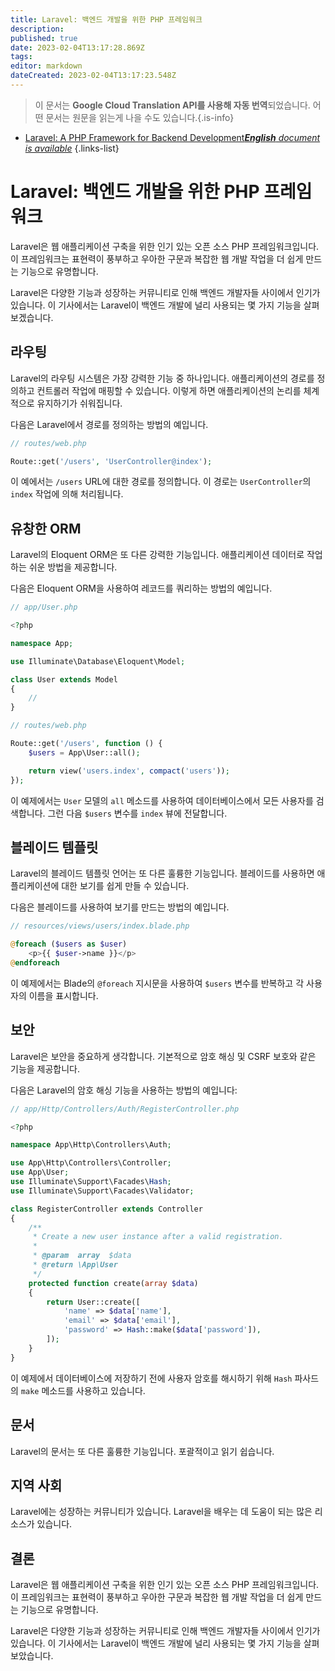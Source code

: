 ```yaml
---
title: Laravel: 백엔드 개발을 위한 PHP 프레임워크
description: 
published: true
date: 2023-02-04T13:17:28.869Z
tags: 
editor: markdown
dateCreated: 2023-02-04T13:17:23.548Z
---
```


> 이 문서는 **Google Cloud Translation API를 사용해 자동 번역**되었습니다.
어떤 문서는 원문을 읽는게 나을 수도 있습니다.{.is-info}



- [Laravel: A PHP Framework for Backend Development***English** document is available*](/en/Knowledge-base/Backend/laravel-a-php-framework-for-backend-development)
{.links-list}


# Laravel: 백엔드 개발을 위한 PHP 프레임워크

Laravel은 웹 애플리케이션 구축을 위한 인기 있는 오픈 소스 PHP 프레임워크입니다. 이 프레임워크는 표현력이 풍부하고 우아한 구문과 복잡한 웹 개발 작업을 더 쉽게 만드는 기능으로 유명합니다.

Laravel은 다양한 기능과 성장하는 커뮤니티로 인해 백엔드 개발자들 사이에서 인기가 있습니다. 이 기사에서는 Laravel이 백엔드 개발에 널리 사용되는 몇 가지 기능을 살펴보겠습니다.

## 라우팅

Laravel의 라우팅 시스템은 가장 강력한 기능 중 하나입니다. 애플리케이션의 경로를 정의하고 컨트롤러 작업에 매핑할 수 있습니다. 이렇게 하면 애플리케이션의 논리를 체계적으로 유지하기가 쉬워집니다.

다음은 Laravel에서 경로를 정의하는 방법의 예입니다.

```php
// routes/web.php

Route::get('/users', 'UserController@index');
```

이 예에서는 `/users` URL에 대한 경로를 정의합니다. 이 경로는 `UserController`의 `index` 작업에 의해 처리됩니다.

## 유창한 ORM

Laravel의 Eloquent ORM은 또 다른 강력한 기능입니다. 애플리케이션 데이터로 작업하는 쉬운 방법을 제공합니다.

다음은 Eloquent ORM을 사용하여 레코드를 쿼리하는 방법의 예입니다.

```php
// app/User.php

<?php

namespace App;

use Illuminate\Database\Eloquent\Model;

class User extends Model
{
    //
}
```

```php
// routes/web.php

Route::get('/users', function () {
    $users = App\User::all();

    return view('users.index', compact('users'));
});
```

이 예제에서는 `User` 모델의 `all` 메소드를 사용하여 데이터베이스에서 모든 사용자를 검색합니다. 그런 다음 `$users` 변수를 `index` 뷰에 전달합니다.

## 블레이드 템플릿

Laravel의 블레이드 템플릿 언어는 또 다른 훌륭한 기능입니다. 블레이드를 사용하면 애플리케이션에 대한 보기를 쉽게 만들 수 있습니다.

다음은 블레이드를 사용하여 보기를 만드는 방법의 예입니다.

```php
// resources/views/users/index.blade.php

@foreach ($users as $user)
    <p>{{ $user->name }}</p>
@endforeach
```

이 예제에서는 Blade의 `@foreach` 지시문을 사용하여 `$users` 변수를 반복하고 각 사용자의 이름을 표시합니다.

## 보안

Laravel은 보안을 중요하게 생각합니다. 기본적으로 암호 해싱 및 CSRF 보호와 같은 기능을 제공합니다.

다음은 Laravel의 암호 해싱 기능을 사용하는 방법의 예입니다:

```php
// app/Http/Controllers/Auth/RegisterController.php

<?php

namespace App\Http\Controllers\Auth;

use App\Http\Controllers\Controller;
use App\User;
use Illuminate\Support\Facades\Hash;
use Illuminate\Support\Facades\Validator;

class RegisterController extends Controller
{
    /**
     * Create a new user instance after a valid registration.
     *
     * @param  array  $data
     * @return \App\User
     */
    protected function create(array $data)
    {
        return User::create([
            'name' => $data['name'],
            'email' => $data['email'],
            'password' => Hash::make($data['password']),
        ]);
    }
}
```

이 예제에서 데이터베이스에 저장하기 전에 사용자 암호를 해시하기 위해 `Hash` 파사드의 `make` 메소드를 사용하고 있습니다.

## 문서

Laravel의 문서는 또 다른 훌륭한 기능입니다. 포괄적이고 읽기 쉽습니다.

## 지역 사회

Laravel에는 성장하는 커뮤니티가 있습니다. Laravel을 배우는 데 도움이 되는 많은 리소스가 있습니다.

## 결론

Laravel은 웹 애플리케이션 구축을 위한 인기 있는 오픈 소스 PHP 프레임워크입니다. 이 프레임워크는 표현력이 풍부하고 우아한 구문과 복잡한 웹 개발 작업을 더 쉽게 만드는 기능으로 유명합니다.

Laravel은 다양한 기능과 성장하는 커뮤니티로 인해 백엔드 개발자들 사이에서 인기가 있습니다. 이 기사에서는 Laravel이 백엔드 개발에 널리 사용되는 몇 가지 기능을 살펴보았습니다.